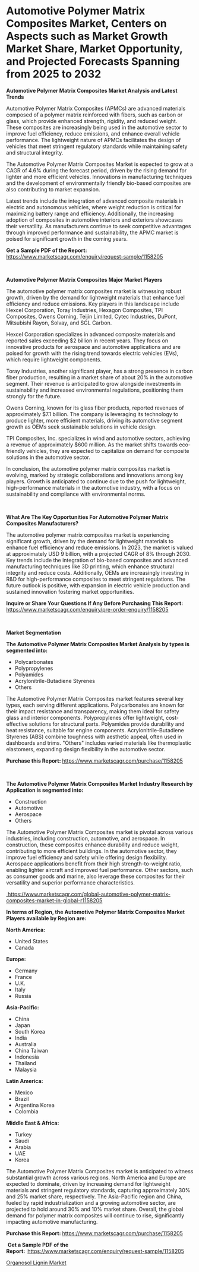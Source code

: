 <p><h1>Automotive Polymer Matrix Composites Market, Centers on Aspects such as Market Growth Market Share, Market Opportunity, and Projected Forecasts Spanning from 2025 to 2032</h1></p><p><strong>Automotive Polymer Matrix Composites Market Analysis and Latest Trends</strong></p>
<p><p>Automotive Polymer Matrix Composites (APMCs) are advanced materials composed of a polymer matrix reinforced with fibers, such as carbon or glass, which provide enhanced strength, rigidity, and reduced weight. These composites are increasingly being used in the automotive sector to improve fuel efficiency, reduce emissions, and enhance overall vehicle performance. The lightweight nature of APMCs facilitates the design of vehicles that meet stringent regulatory standards while maintaining safety and structural integrity.</p><p>The Automotive Polymer Matrix Composites Market is expected to grow at a CAGR of 4.6% during the forecast period, driven by the rising demand for lighter and more efficient vehicles. Innovations in manufacturing techniques and the development of environmentally friendly bio-based composites are also contributing to market expansion. </p><p>Latest trends include the integration of advanced composite materials in electric and autonomous vehicles, where weight reduction is critical for maximizing battery range and efficiency. Additionally, the increasing adoption of composites in automotive interiors and exteriors showcases their versatility. As manufacturers continue to seek competitive advantages through improved performance and sustainability, the APMC market is poised for significant growth in the coming years.</p></p>
<p><strong>Get a Sample PDF of the Report:&nbsp;</strong> <a href="https://www.marketscagr.com/enquiry/request-sample/1158205?utm_campaign=2383&utm_medium=2&utm_source=Github&utm_content=ia&utm_term=02042025&utm_id=automotive-polymer-matrix-composites">https://www.marketscagr.com/enquiry/request-sample/1158205</a></p>
<p>&nbsp;</p>
<p><strong>Automotive Polymer Matrix Composites Major Market Players</strong></p>
<p><p>The automotive polymer matrix composites market is witnessing robust growth, driven by the demand for lightweight materials that enhance fuel efficiency and reduce emissions. Key players in this landscape include Hexcel Corporation, Toray Industries, Hexagon Composites, TPI Composites, Owens Corning, Teijin Limited, Cytec Industries, DuPont, Mitsubishi Rayon, Solvay, and SGL Carbon.</p><p>Hexcel Corporation specializes in advanced composite materials and reported sales exceeding $2 billion in recent years. They focus on innovative products for aerospace and automotive applications and are poised for growth with the rising trend towards electric vehicles (EVs), which require lightweight components.</p><p>Toray Industries, another significant player, has a strong presence in carbon fiber production, resulting in a market share of about 20% in the automotive segment. Their revenue is anticipated to grow alongside investments in sustainability and increased environmental regulations, positioning them strongly for the future.</p><p>Owens Corning, known for its glass fiber products, reported revenues of approximately $7.1 billion. The company is leveraging its technology to produce lighter, more efficient materials, driving its automotive segment growth as OEMs seek sustainable solutions in vehicle design.</p><p>TPI Composites, Inc. specializes in wind and automotive sectors, achieving a revenue of approximately $600 million. As the market shifts towards eco-friendly vehicles, they are expected to capitalize on demand for composite solutions in the automotive sector.</p><p>In conclusion, the automotive polymer matrix composites market is evolving, marked by strategic collaborations and innovations among key players. Growth is anticipated to continue due to the push for lightweight, high-performance materials in the automotive industry, with a focus on sustainability and compliance with environmental norms.</p></p>
<p>&nbsp;</p>
<p><strong>What Are The Key Opportunities For Automotive Polymer Matrix Composites Manufacturers?</strong></p>
<p><p>The automotive polymer matrix composites market is experiencing significant growth, driven by the demand for lightweight materials to enhance fuel efficiency and reduce emissions. In 2023, the market is valued at approximately USD 9 billion, with a projected CAGR of 8% through 2030. Key trends include the integration of bio-based composites and advanced manufacturing techniques like 3D printing, which enhance structural integrity and reduce costs. Additionally, OEMs are increasingly investing in R&D for high-performance composites to meet stringent regulations. The future outlook is positive, with expansion in electric vehicle production and sustained innovation fostering market opportunities.</p></p>
<p><strong>Inquire or Share Your Questions If Any Before Purchasing This Report:</strong> <a href="https://www.marketscagr.com/enquiry/pre-order-enquiry/1158205?utm_campaign=2383&utm_medium=2&utm_source=Github&utm_content=ia&utm_term=02042025&utm_id=automotive-polymer-matrix-composites">https://www.marketscagr.com/enquiry/pre-order-enquiry/1158205</a></p>
<p>&nbsp;</p>
<p><strong>Market Segmentation</strong></p>
<p><strong>The Automotive Polymer Matrix Composites Market Analysis by types is segmented into:</strong></p>
<p><ul><li>Polycarbonates</li><li>Polypropylenes</li><li>Polyamides</li><li>Acrylonitrile-Butadiene Styrenes</li><li>Others</li></ul></p>
<p><p>The Automotive Polymer Matrix Composites market features several key types, each serving different applications. Polycarbonates are known for their impact resistance and transparency, making them ideal for safety glass and interior components. Polypropylenes offer lightweight, cost-effective solutions for structural parts. Polyamides provide durability and heat resistance, suitable for engine components. Acrylonitrile-Butadiene Styrenes (ABS) combine toughness with aesthetic appeal, often used in dashboards and trims. "Others" includes varied materials like thermoplastic elastomers, expanding design flexibility in the automotive sector.</p></p>
<p><strong>Purchase this Report:&nbsp;</strong><a href="https://www.marketscagr.com/purchase/1158205?utm_campaign=2383&utm_medium=2&utm_source=Github&utm_content=ia&utm_term=02042025&utm_id=automotive-polymer-matrix-composites">https://www.marketscagr.com/purchase/1158205</a></p>
<p>&nbsp;</p>
<p><strong>The Automotive Polymer Matrix Composites Market Industry Research by Application is segmented into:</strong></p>
<p><ul><li>Construction</li><li>Automotive</li><li>Aerospace</li><li>Others</li></ul></p>
<p><p>The Automotive Polymer Matrix Composites market is pivotal across various industries, including construction, automotive, and aerospace. In construction, these composites enhance durability and reduce weight, contributing to more efficient buildings. In the automotive sector, they improve fuel efficiency and safety while offering design flexibility. Aerospace applications benefit from their high strength-to-weight ratio, enabling lighter aircraft and improved fuel performance. Other sectors, such as consumer goods and marine, also leverage these composites for their versatility and superior performance characteristics.</p></p>
<p><a href="https://www.marketscagr.com/global-automotive-polymer-matrix-composites-market-in-global-r1158205?utm_campaign=2383&utm_medium=2&utm_source=Github&utm_content=ia&utm_term=02042025&utm_id=automotive-polymer-matrix-composites">&nbsp;https://www.marketscagr.com/global-automotive-polymer-matrix-composites-market-in-global-r1158205</a></p>
<p><strong>In terms of Region, the Automotive Polymer Matrix Composites Market Players available by Region are:</strong></p>
<p>
    <p> <strong> North America: </strong>
        <ul>
            <li>United States</li>
            <li>Canada</li>
        </ul>
        </p> 
    <p> <strong> Europe: </strong>
        <ul>
            <li>Germany</li>
            <li>France</li>
            <li>U.K.</li>
            <li>Italy</li>
            <li>Russia</li>
        </ul>
        </p> 
    <p> <strong> Asia-Pacific: </strong>
        <ul>
            <li>China</li>
            <li>Japan</li>
            <li>South Korea</li>
            <li>India</li>
            <li>Australia</li>
            <li>China Taiwan</li>
            <li>Indonesia</li>
            <li>Thailand</li>
            <li>Malaysia</li>
        </ul>
        </p> 
    <p> <strong> Latin America: </strong>
        <ul>
            <li>Mexico</li>
            <li>Brazil</li>
            <li>Argentina Korea</li>
            <li>Colombia</li>
        </ul>
        </p> 
    <p> <strong> Middle East & Africa: </strong>
        <ul>
            <li>Turkey</li>
            <li>Saudi</li>
            <li>Arabia</li>
            <li>UAE</li>
            <li>Korea</li>
        </ul>
    </p>
    </p>
<p><p>The Automotive Polymer Matrix Composites market is anticipated to witness substantial growth across various regions. North America and Europe are expected to dominate, driven by increasing demand for lightweight materials and stringent regulatory standards, capturing approximately 30% and 25% market share, respectively. The Asia-Pacific region and China, fueled by rapid industrialization and a growing automotive sector, are projected to hold around 30% and 10% market share. Overall, the global demand for polymer matrix composites will continue to rise, significantly impacting automotive manufacturing.</p></p>
<p><strong>Purchase this Report: </strong><a href="https://www.marketscagr.com/purchase/1158205?utm_campaign=2383&utm_medium=2&utm_source=Github&utm_content=ia&utm_term=02042025&utm_id=automotive-polymer-matrix-composites">https://www.marketscagr.com/purchase/1158205</a></p>
<p>&nbsp;<strong>Get a Sample PDF of the Report:&nbsp;&nbsp;</strong><a href="https://www.marketscagr.com/enquiry/request-sample/1158205?utm_campaign=2383&utm_medium=2&utm_source=Github&utm_content=ia&utm_term=02042025&utm_id=automotive-polymer-matrix-composites">https://www.marketscagr.com/enquiry/request-sample/1158205</a></p>
<p><strong></strong></p>
<p><p><a href="https://github.com/lehumiston1971679/Market-Research-Report-List-1/blob/main/organosol-lignin-market.md?utm_campaign=2383&utm_medium=2&utm_source=Github&utm_content=ia&utm_term=02042025&utm_id=automotive-polymer-matrix-composites">Organosol Lignin Market</a></p></p>